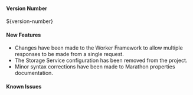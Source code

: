 
#### Version Number
${version-number}

#### New Features
- Changes have been made to the Worker Framework to allow multiple responses to be made from a single request.
- The Storage Service configuration has been removed from the project.
- Minor syntax corrections have been made to Marathon properties documentation.

#### Known Issues
